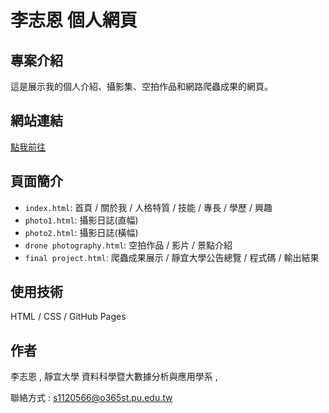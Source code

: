 # 李志恩 個人網頁

## 專案介紹
這是展示我的個人介紹、攝影集、空拍作品和網路爬蟲成果的網頁。

## 網站連結
[點我前往](https://jerrylee00125.github.io/Web/)

## 頁面簡介
- `index.html`: 首頁 / 關於我 / 人格特質 / 技能 / 專長 / 學歷 / 興趣
- `photo1.html`: 攝影日誌(直幅)
- `photo2.html`: 攝影日誌(橫幅)
- `drone photography.html`: 空拍作品 / 影片 / 景點介紹
- `final project.html`: 爬蟲成果展示 / 靜宜大學公告總覽 / 程式碼 / 輸出結果

## 使用技術
HTML / CSS / GitHub Pages

## 作者
李志恩 ,
靜宜大學 資料科學暨大數據分析與應用學系 ,

聯絡方式 : s1120566@o365st.pu.edu.tw



